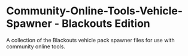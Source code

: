 # Community-Online-Tools-Vehicle-Spawner - Blackouts Edition
A collection of the Blackouts vehicle pack spawner files for use with community online tools.
